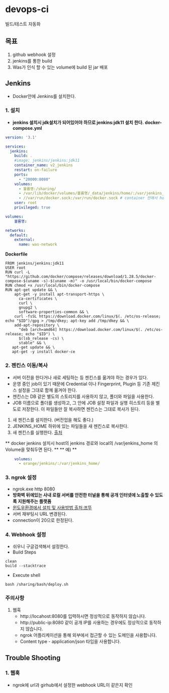 # devops-ci
빌드/테스트 자동화

## 목표 ##
1. github webhook 설정
2. jenkins를 통한 build
3. Was가 인식 할 수 있는 volume에 build 된 jar 배포

## Jenkins ##
- Docker안에 Jenkins를 설치한다.

### 1. 설치 ###
- **jenkins 설치시 jdk설치가 되어있어야 하므로 jenkins:jdk11 설치 한다.**
**docker-compose.yml**
````yml
version: '3.1'

services:
  jenkins:
    build: .
    #image: jenkins/jenkins:jdk11
    container_name: v2_jenkins
    restart: on-failure
    ports:
      - "20000:8080"
    volumes:
      - 볼륨명:/sharing/
      - /var/lib/docker/volumes/볼륨명/_data/jenkins/home/:/var/jenkins_home/
      - //var/run/docker.sock:/var/run/docker.sock # container 안에서 host의 docker 명령어를 사용 가능
    user: root
    privileged: true

volumes:
    볼륨명:

networks:
  default:
    external:
      name: was-network
````
**Dockerfile**
````
FROM jenkins/jenkins:jdk11
USER root
RUN curl -L "https://github.com/docker/compose/releases/download/1.28.5/docker-compose-$(uname -s)-$(uname -m)" -o /usr/local/bin/docker-compose
RUN chmod +x /usr/local/bin/docker-compose
RUN apt-get update && \
    apt-get -y install apt-transport-https \
      ca-certificates \
      curl \
      gnupg2 \
      software-properties-common && \
    curl -fsSL https://download.docker.com/linux/$(. /etc/os-release; echo "$ID")/gpg > /tmp/dkey; apt-key add /tmp/dkey && \
    add-apt-repository \
      "deb [arch=amd64] https://download.docker.com/linux/$(. /etc/os-release; echo "$ID") \
      $(lsb_release -cs) \
      stable" && \
   apt-get update && \
   apt-get -y install docker-ce
````

### 2. 젠킨스 이동/복사 ###
- 서버 이전을 한다거나 새로 세팅하는 등 젠킨스를 옮겨야 하는 경우가 있다. 
- 운영 중인 job이 있기 때문에 Credential 이나 Fingerprint, Plugin 등 기존 제킨스 설정을 그대로 함께 옮겨야 한다.
- 젠킨스는 DB 같은 별도의 스토리지를 사용하지 않고, 폴더와 파일을 사용한다. 
- JOB 이름으로 폴더를 생성하고, 그 안에 JOB 설정 파일과 실행 히스토리 등을 별도로 저장한다. 이 파일들만 잘 복사하면 젠킨스는 그대로 복사가 된다.

1. 새 젠킨스를 설치한다. (버전업을 해도 좋다.)
2. JENKINS_HOME 하위에 있는 파일들을 새 젠킨스로 복사한다.
3. 새 젠킨스를 실행한다.
[출처](https://blog.leocat.kr/notes/2017/11/02/jenkins-backup-restore)

** docker jenkins 설치시 host의 jenkins 경로와 local의 /var/jenkins_home 의 Volume을 맞춰두면 된다. **
** 예) **
````yml
    volumes:
      - orange/jenkins/:/var/jenkins_home/
````

### 3. ngrok 설정 ###
- ngrok.exe http 8080
- **방화벽 뒤에있는 사내 로컬 서버를 안전한 터널을 통해 공개 인터넷에 노출할 수 있도록 지원해주는 플랫폼**
- [윈도우환경에서 설치 및 사용방법 출처:프뚜](https://ssjeong.tistory.com/entry/ngrok-%EB%A1%9C%EC%BB%AC-%EB%84%A4%ED%8A%B8%EC%9B%8C%ED%81%AC%EC%9D%98-%ED%84%B0%EB%84%90-%EC%97%B4%EA%B8%B0%EB%A1%9C%EC%BB%AC-PC-%EA%B0%9C%EB%B0%9C-%ED%99%98%EA%B2%BD-%EA%B5%AC%EC%B6%95)
- 서버 재부팅시 URL 변경된다.
- connection이 20으로 한정된다.

### 4. Webhook 설정 ###
- 쉬우니 구글검색해서 설정한다. 
- Build Steps
````
clean
build --stacktrace
````
- Execute shell
````
bash /sharing/bash/deploy.sh
````

### 주의사항 ###
1. 웹훅
    - http://locahost:8080를 입력하시면 정상적으로 동작하지 않습니다.
    - http://public-ip:8080 같이 공개 IP를 사용하는 경우에도 정상적으로 동작하지 않습니다.
    - ngrok 어플리케이션을 통해 외부에서 접근할 수 있는 도메인을 사용합니다.
    - Content type - application/json 타입을 사용합니다.

## Trouble Shooting ##
### 1. 웹훅  ###
- ngrok에 url과 girhub에서 설정한 webhook URL이 같은지 확인
